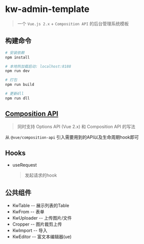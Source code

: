# kw-admin-template

> 一个 `Vue.js 2.x` + `Composition API` 的后台管理系统模板

## 构建命令

``` bash
# 安装依赖
npm install

# 本地热加载启动: localhost:8188
npm run dev

# 打包
npm run build

# 更新dll
npm run dll
```

## [Composition API](https://composition-api.vuejs.org/zh/api.html)

> 同时支持 Options API (Vue 2.x) 和 Composition API 的写法

从 `@vue/composition-api` 引入需要用到的API以及生命周期hook即可

## Hooks

* useRequest
  > 发起请求的hook

## 公共组件
* KwTable  -- 展示列表的Table
* KwFrom   -- 表单
* KwUploader  -- 上传图片/文件
* Cropper  -- 图片裁剪上传
* KwImport  -- 导入
* KwEditor  -- 富文本编辑器(ue)
